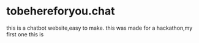 # tobehereforyou.chat
this is a chatbot website,easy to make. this was made for a hackathon,my first one this is
